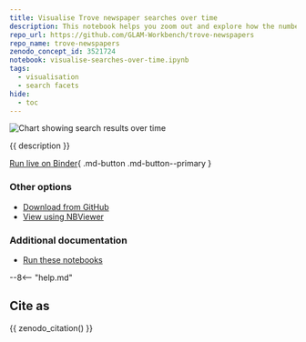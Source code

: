 ```yaml
---
title: Visualise Trove newspaper searches over time
description: This notebook helps you zoom out and explore how the number of Trove newspaper articles in your search results varies over time by using the `decade` and year `facets`. We then combine this approach with other search facets to see how we can slice a set of results up in different ways to investigate historical changes.
repo_url: https://github.com/GLAM-Workbench/trove-newspapers
repo_name: trove-newspapers
zenodo_concept_id: 3521724
notebook: visualise-searches-over-time.ipynb
tags:
  - visualisation
  - search facets
hide:
  - toc
---
```


![Chart showing search results over time](../images/search-over-time.png)

{{ description }}

[Run live on Binder](https://mybinder.org/v2/gh/GLAM-Workbench/{{repo_name}}/master?urlpath=lab%2Ftree%2F{{notebook}}){ .md-button .md-button--primary }

### Other options

* [Download from GitHub](https://github.com/GLAM-Workbench/{{repo_name}}/blob/master/{{notebook}})
* [View using NBViewer](https://nbviewer.jupyter.org/github/GLAM-Workbench/{{repo_name}}/blob/master/{{notebook}})

### Additional documentation

* [Run these notebooks](../#run-these-notebooks)

--8<-- "help.md"

## Cite as

{{ zenodo_citation() }}